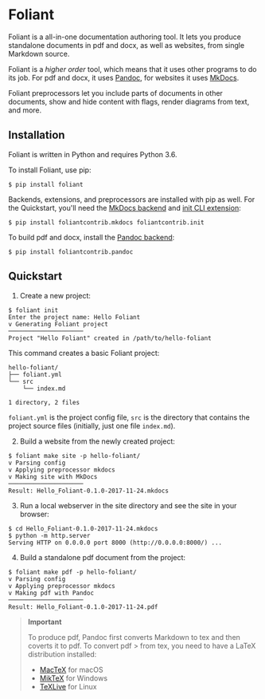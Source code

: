 # Foliant

Foliant is a all-in-one documentation authoring tool. It lets you produce standalone documents in pdf and docx, as well as websites, from single Markdown source.

Foliant is a *higher order* tool, which means that it uses other programs to do its job. For pdf and docx, it uses [Pandoc](http://pandoc.org/), for websites it uses [MkDocs](http://www.mkdocs.org/).

Foliant preprocessors let you include parts of documents in other documents, show and hide content with flags, render diagrams from text, and more.

## Installation

Foliant is written in Python and requires Python 3.6.

To install Foliant, use pip:

```shell
$ pip install foliant
```

Backends, extensions, and preprocessors are installed with pip as well. For the Quickstart, you'll need the [MkDocs backend]() and [init CLI extension]():

```shell
$ pip install foliantcontrib.mkdocs foliantcontrib.init
```

To build pdf and docx, install the [Pandoc backend]():

```shell
$ pip install foliantcontrib.pandoc
```


## Quickstart

1. Create a new project:

```shell
$ foliant init
Enter the project name: Hello Foliant
v Generating Foliant project
─────────────────────
Project "Hello Foliant" created in /path/to/hello-foliant
```

This command creates a basic Foliant project:

```
hello-foliant/
├── foliant.yml
└── src
    └── index.md

1 directory, 2 files
```

`foliant.yml` is the project config file, `src` is the directory that contains the project source files (initially, just one file `index.md`).

2. Build a website from the newly created project:

```shell
$ foliant make site -p hello-foliant/
v Parsing config
v Applying preprocessor mkdocs
v Making site with MkDocs
─────────────────────
Result: Hello_Foliant-0.1.0-2017-11-24.mkdocs
```

3. Run a local webserver in the site directory and see the site in your browser:

```shell
$ cd Hello_Foliant-0.1.0-2017-11-24.mkdocs
$ python -m http.server
Serving HTTP on 0.0.0.0 port 8000 (http://0.0.0.0:8000/) ...
```

4. Build a standalone pdf document from the project:

```shell
$ foliant make pdf -p hello-foliant/
v Parsing config
v Applying preprocessor mkdocs
v Making pdf with Pandoc
─────────────────────
Result: Hello_Foliant-0.1.0-2017-11-24.pdf
```

> **Important**
>
> To produce pdf, Pandoc first converts Markdown to tex and then coverts it to pdf. To convert pdf > from tex, you need to have a LaTeX distribution installed:
>
> -   [MacTeX](http://tug.org/mactex/) for macOS
> -   [MikTeX](https://miktex.org/) for Windows
> -   [TeXLive](https://tug.org/texlive/) for Linux

